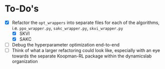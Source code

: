 # To-Do's

- [x] Refactor the `opt_wrappers` into separate files for each of the algorithms, i.e. `ppo_wrapper.py`, `sakc_wrapper.py`, `skvi_wrapper.py`
    - [x] SKVI
    - [x] SAKC
- [ ] Debug the hyperparameter optimization end-to-end
- [ ] Think of what a larger refactoring could look like, especially with an eye towards the separate Koopman-RL package within the dynamicslab organization
